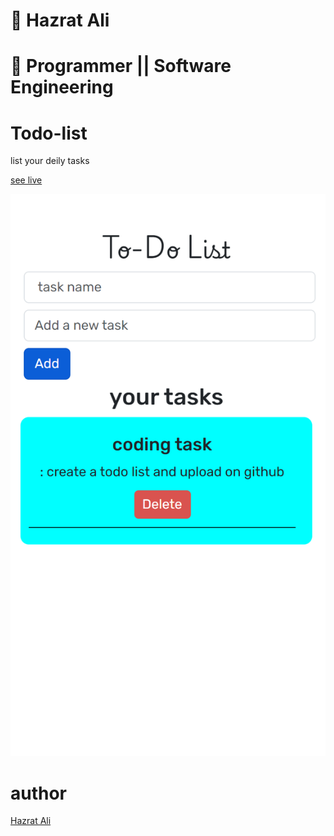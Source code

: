 # 🛫 Hazrat Ali

# 🚁 Programmer || Software Engineering


# Todo-list
list your deily tasks

  [see live]()

 <img src='./public/site preview.png'>

 # author
 [Hazrat Ali]()

